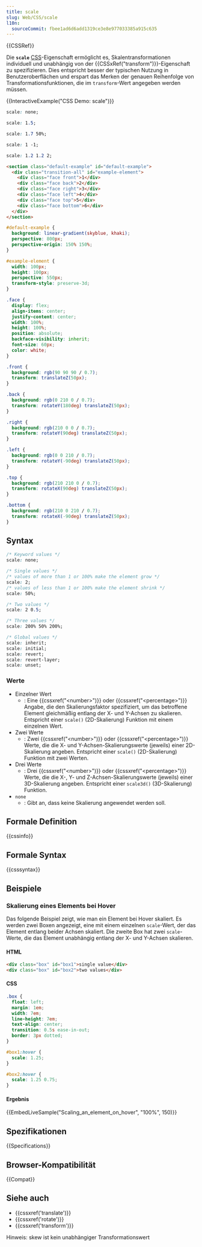 ```yaml
---
title: scale
slug: Web/CSS/scale
l10n:
  sourceCommit: fbee1ad6d6add1319ce3e8e977033385a915c635
---
```


{{CSSRef}}

Die **`scale`** [CSS](/de/docs/Web/CSS)-Eigenschaft ermöglicht es, Skalentransformationen individuell und unabhängig von der {{CSSxRef("transform")}}-Eigenschaft zu spezifizieren. Dies entspricht besser der typischen Nutzung in Benutzeroberflächen und erspart das Merken der genauen Reihenfolge von Transformationsfunktionen, die im `transform`-Wert angegeben werden müssen.

{{InteractiveExample("CSS Demo: scale")}}

```css interactive-example-choice
scale: none;
```

```css interactive-example-choice
scale: 1.5;
```

```css interactive-example-choice
scale: 1.7 50%;
```

```css interactive-example-choice
scale: 1 -1;
```

```css interactive-example-choice
scale: 1.2 1.2 2;
```

```html interactive-example
<section class="default-example" id="default-example">
  <div class="transition-all" id="example-element">
    <div class="face front">1</div>
    <div class="face back">2</div>
    <div class="face right">3</div>
    <div class="face left">4</div>
    <div class="face top">5</div>
    <div class="face bottom">6</div>
  </div>
</section>
```

```css interactive-example
#default-example {
  background: linear-gradient(skyblue, khaki);
  perspective: 800px;
  perspective-origin: 150% 150%;
}

#example-element {
  width: 100px;
  height: 100px;
  perspective: 550px;
  transform-style: preserve-3d;
}

.face {
  display: flex;
  align-items: center;
  justify-content: center;
  width: 100%;
  height: 100%;
  position: absolute;
  backface-visibility: inherit;
  font-size: 60px;
  color: white;
}

.front {
  background: rgb(90 90 90 / 0.7);
  transform: translateZ(50px);
}

.back {
  background: rgb(0 210 0 / 0.7);
  transform: rotateY(180deg) translateZ(50px);
}

.right {
  background: rgb(210 0 0 / 0.7);
  transform: rotateY(90deg) translateZ(50px);
}

.left {
  background: rgb(0 0 210 / 0.7);
  transform: rotateY(-90deg) translateZ(50px);
}

.top {
  background: rgb(210 210 0 / 0.7);
  transform: rotateX(90deg) translateZ(50px);
}

.bottom {
  background: rgb(210 0 210 / 0.7);
  transform: rotateX(-90deg) translateZ(50px);
}
```

## Syntax

```css
/* Keyword values */
scale: none;

/* Single values */
/* values of more than 1 or 100% make the element grow */
scale: 2;
/* values of less than 1 or 100% make the element shrink */
scale: 50%;

/* Two values */
scale: 2 0.5;

/* Three values */
scale: 200% 50% 200%;

/* Global values */
scale: inherit;
scale: initial;
scale: revert;
scale: revert-layer;
scale: unset;
```

### Werte

- Einzelner Wert
  - : Eine {{cssxref("&lt;number&gt;")}} oder {{cssxref("&lt;percentage&gt;")}} Angabe, die den Skalierungsfaktor spezifiziert, um das betroffene Element gleichmäßig entlang der X- und Y-Achsen zu skalieren. Entspricht einer `scale()` (2D-Skalierung) Funktion mit einem einzelnen Wert.
- Zwei Werte
  - : Zwei {{cssxref("&lt;number&gt;")}} oder {{cssxref("&lt;percentage&gt;")}} Werte, die die X- und Y-Achsen-Skalierungswerte (jeweils) einer 2D-Skalierung angeben. Entspricht einer `scale()` (2D-Skalierung) Funktion mit zwei Werten.
- Drei Werte
  - : Drei {{cssxref("&lt;number&gt;")}} oder {{cssxref("&lt;percentage&gt;")}} Werte, die die X-, Y- und Z-Achsen-Skalierungswerte (jeweils) einer 3D-Skalierung angeben. Entspricht einer `scale3d()` (3D-Skalierung) Funktion.
- `none`
  - : Gibt an, dass keine Skalierung angewendet werden soll.

## Formale Definition

{{cssinfo}}

## Formale Syntax

{{csssyntax}}

## Beispiele

### Skalierung eines Elements bei Hover

Das folgende Beispiel zeigt, wie man ein Element bei Hover skaliert.
Es werden zwei Boxen angezeigt, eine mit einem einzelnen `scale`-Wert, der das Element entlang beider Achsen skaliert.
Die zweite Box hat zwei `scale`-Werte, die das Element unabhängig entlang der X- und Y-Achsen skalieren.

#### HTML

```html
<div class="box" id="box1">single value</div>
<div class="box" id="box2">two values</div>
```

#### CSS

```css
.box {
  float: left;
  margin: 1em;
  width: 7em;
  line-height: 7em;
  text-align: center;
  transition: 0.5s ease-in-out;
  border: 3px dotted;
}

#box1:hover {
  scale: 1.25;
}

#box2:hover {
  scale: 1.25 0.75;
}
```

#### Ergebnis

{{EmbedLiveSample("Scaling_an_element_on_hover", "100%", 150)}}

## Spezifikationen

{{Specifications}}

## Browser-Kompatibilität

{{Compat}}

## Siehe auch

- {{cssxref('translate')}}
- {{cssxref('rotate')}}
- {{cssxref('transform')}}

Hinweis: skew ist kein unabhängiger Transformationswert
